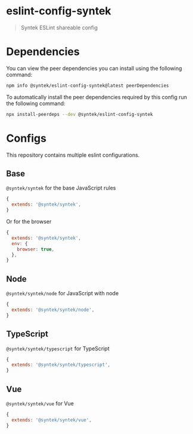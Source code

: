 # eslint-config-syntek

> Syntek ESLint shareable config

# Dependencies
You can view the peer dependencies you can install using the following command:
```sh
npm info @syntek/eslint-config-syntek@latest peerDependencies
```

To automatically install the peer dependencies required by this config run the following command:
```sh
npx install-peerdeps --dev @syntek/eslint-config-syntek
```

# Configs
This repository contains multiple eslint configurations.

## Base
`@syntek/syntek` for the base JavaScript rules

```js
{
  extends: '@syntek/syntek',
}
```

Or for the browser

```js
{
  extends: '@syntek/syntek',
  env: {
    browser: true,
  },
}
```

## Node
`@syntek/syntek/node` for JavaScript with node

```js
{
  extends: '@syntek/syntek/node',
}
```

## TypeScript
`@syntek/syntek/typescript` for TypeScript

```js
{
  extends: '@syntek/syntek/typescript',
}
```

## Vue
`@syntek/syntek/vue` for Vue

```js
{
  extends: '@syntek/syntek/vue',
}
```
